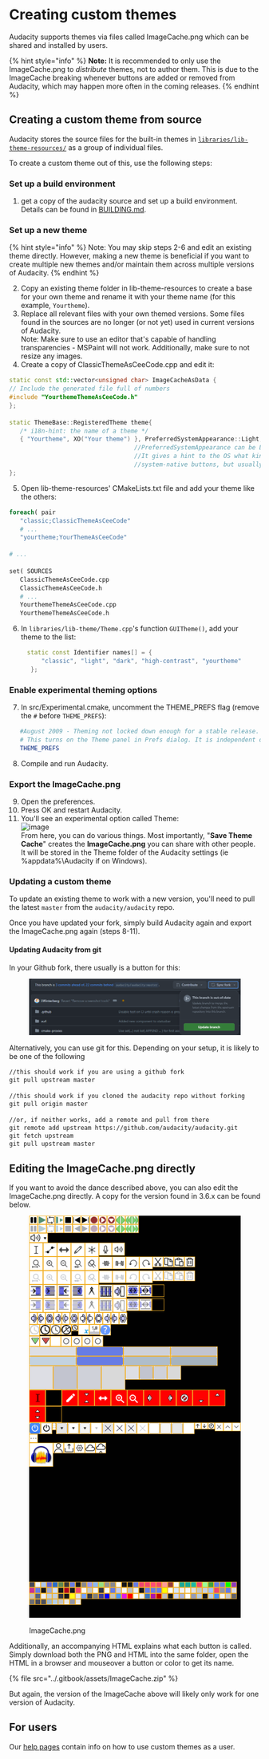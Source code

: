 # Creating custom themes

Audacity supports themes via files called ImageCache.png which can be shared and installed by users.

{% hint style="info" %}
**Note:** It is recommended to only use the ImageCache.png to _distribute_ themes, not to author them. This is due to the ImageCache breaking whenever buttons are added or removed from Audacity, which may happen more often in the coming releases.
{% endhint %}

## Creating a custom theme from source

Audacity stores the source files for the built-in themes in [`libraries/lib-theme-resources/`](https://github.com/audacity/audacity/tree/master/libraries/lib-theme-resources) as a group of individual files.

To create a custom theme out of this, use the following steps:

### Set up a build environment

1. get a copy of the audacity source and set up a build environment. Details can be found in [BUILDING.md](https://github.com/audacity/audacity/blob/master/BUILDING.md).

### Set up a new theme

{% hint style="info" %}
Note: You may skip steps 2-6 and edit an existing theme directly. However, making a new theme is beneficial if you want to create multiple new themes and/or maintain them across multiple versions of Audacity.&#x20;
{% endhint %}

2. Copy an existing theme folder in lib-theme-resources to create a base for your own theme and rename it with your theme name (for this example, `Yourtheme`).
3. Replace all relevant files with your own themed versions. Some files found in the sources are no longer (or not yet) used in current versions of Audacity.\
   Note: Make sure to use an editor that's capable of handling transparencies - MSPaint will not work. Additionally, make sure to not resize any images.
4. Create a copy of ClassicThemeAsCeeCode.cpp and edit it:

```cpp
static const std::vector<unsigned char> ImageCacheAsData {
// Include the generated file full of numbers
#include "YourthemeThemeAsCeeCode.h"
};

static ThemeBase::RegisteredTheme theme{
   /* i18n-hint: the name of a theme */
   { "Yourtheme", XO("Your theme") }, PreferredSystemAppearance::Light, ImageCacheAsData
                                   //PreferredSystemAppearance can be Light, Dark, and HighContrastDark. 
                                   //It gives a hint to the OS what kind of theme you'd prefer for the 
                                   //system-native buttons, but usually is ignored.
};
```

5. Open lib-theme-resources' CMakeLists.txt file and add your theme like the others:

```cmake
foreach( pair
   "classic;ClassicThemeAsCeeCode"
   # ...
   "yourtheme;YourThemeAsCeeCode"

# ...

set( SOURCES
   ClassicThemeAsCeeCode.cpp
   ClassicThemeAsCeeCode.h
   # ...
   YourthemeThemeAsCeeCode.cpp
   YourthemeThemeAsCeeCode.h
```

6. In `libraries/lib-theme/Theme.cpp`'s function `GUITheme()`, add your theme to the list:

```cpp
     static const Identifier names[] = {
         "classic", "light", "dark", "high-contrast", "yourtheme"
      };
```

### Enable experimental theming options

7. In src/Experimental.cmake, uncomment the THEME\_PREFS flag (remove the `#` before `THEME_PREFS`):

```cmake
   #August 2009 - Theming not locked down enough for a stable release.
   # This turns on the Theme panel in Prefs dialog. It is independent of THEMING.
   THEME_PREFS
```

8. Compile and run Audacity.

### Export the ImageCache.png

9. Open the preferences.
10. Press OK and restart Audacity.
11. You'll see an experimental option called Theme:\
    ![image](https://user-images.githubusercontent.com/87814144/204311961-b2faea23-1784-4616-9141-2a04073353ef.png)\
    From here, you can do various things. Most importantly, "**Save Theme Cache**" creates the **ImageCache.png** you can share with other people. It will be stored in the Theme folder of the Audacity settings (ie %appdata%\Audacity if on Windows).

### Updating a custom theme

To update an existing theme to work with a new version, you'll need to pull the latest `master` from the `audacity/audacity` repo.

Once you have updated your fork, simply build Audacity again and export the ImageCache.png again (steps 8-11).

#### Updating Audacity from git

&#x20;In your Github fork, there usually is a button for this:

<figure><img src="../.gitbook/assets/image.png" alt=""><figcaption></figcaption></figure>

Alternatively, you can use git for this. Depending on your setup, it is likely to be one of the following

```
//this should work if you are using a github fork
git pull upstream master 

//this should work if you cloned the audacity repo without forking
git pull origin master 

//or, if neither works, add a remote and pull from there
git remote add upstream https://github.com/audacity/audacity.git
git fetch upstream
git pull upstream master
```

## Editing the ImageCache.png directly

If you want to avoid the dance described above, you can also edit the ImageCache.png directly. A copy for the version found in 3.6.x can be found below.

<figure><img src="../.gitbook/assets/ImageCache.png" alt=""><figcaption><p>ImageCache.png</p></figcaption></figure>

Additionally, an accompanying HTML explains what each button is called. Simply download both the PNG and HTML into the same folder, open the HTML in a browser and mouseover a button or color to get its name.

{% file src="../.gitbook/assets/ImageCache.zip" %}

But again, the version of the ImageCache above will likely only work for one version of Audacity.

## For users

Our [help pages](https://support.audacityteam.org/basics/customizing-audacity/using-themes) contain info on how to use custom themes as a user.
